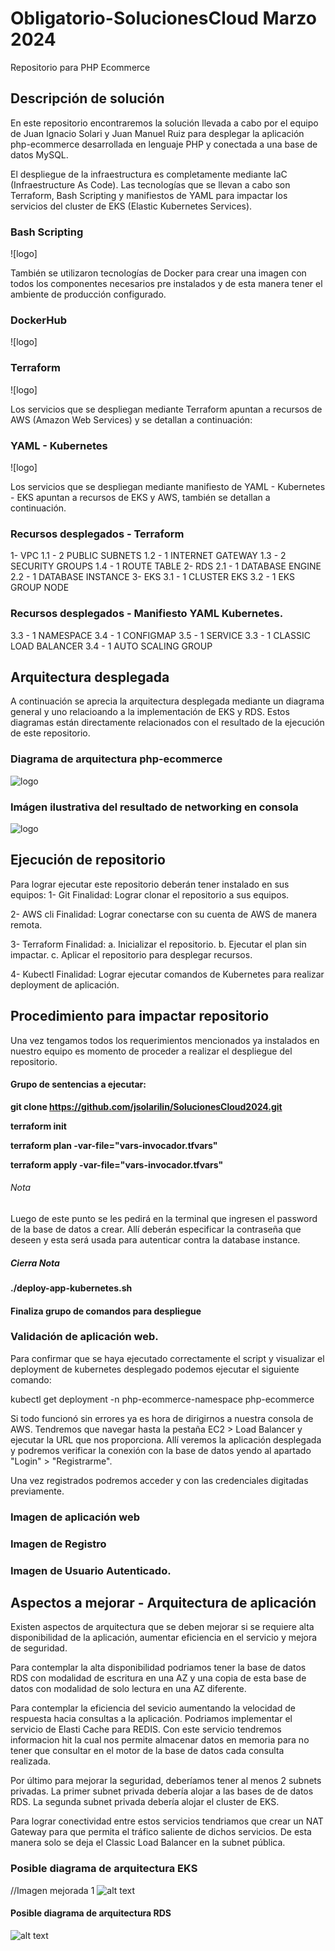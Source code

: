 # Obligatorio-SolucionesCloud Marzo 2024
Repositorio para PHP Ecommerce

## Descripción de solución

En este repositorio encontraremos la solución llevada a cabo por el equipo de Juan Ignacio Solari y Juan Manuel Ruiz para desplegar la aplicación php-ecommerce desarrollada en lenguaje PHP y conectada a una base de datos MySQL.

El despliegue de la infraestructura es completamente mediante IaC (Infraestructure As Code).
Las tecnologías que se llevan a cabo son Terraform, Bash Scripting y manifiestos de YAML para impactar los servicios del cluster de EKS (Elastic Kubernetes Services).

### Bash Scripting
![logo]




También se utilizaron tecnologías de Docker para crear una imagen con todos los componentes necesarios pre instalados y de esta manera tener el ambiente de producción configurado.

### DockerHub
![logo]

### Terraform
![logo]

Los servicios que se despliegan mediante Terraform apuntan a recursos de AWS (Amazon Web Services) y se detallan a continuación:


### YAML - Kubernetes
![logo]

Los servicios que se despliegan mediante manifiesto de YAML - Kubernetes - EKS apuntan a recursos de EKS y AWS, también se detallan a continuación.

### Recursos desplegados - Terraform

1- VPC
  1.1 - 2 PUBLIC SUBNETS
  1.2 - 1 INTERNET GATEWAY
  1.3 - 2 SECURITY GROUPS
  1.4 - 1 ROUTE TABLE
2- RDS
  2.1 - 1 DATABASE ENGINE
  2.2 - 1 DATABASE INSTANCE
3- EKS
  3.1 - 1 CLUSTER EKS
  3.2 - 1 EKS GROUP NODE

### Recursos desplegados - Manifiesto YAML Kubernetes.

  3.3 - 1 NAMESPACE
  3.4 - 1 CONFIGMAP
  3.5 - 1 SERVICE
  3.3 - 1 CLASSIC LOAD BALANCER
  3.4 - 1 AUTO SCALING GROUP

## Arquitectura desplegada

A continuación se aprecia la arquitectura desplegada mediante un diagrama general y uno relacioando a la implementación de EKS y RDS.
Estos diagramas están directamente relacionados con el resultado de la ejecución de este repositorio.

### Diagrama de arquitectura php-ecommerce

![logo](https://github.com/jsolarilin/SolucionesCloud2024/blob/main/ImagesReadme/DiagramaSolucionObligatorioEKSRDSCLB.PNG)

### Imágen ilustrativa del resultado de networking en consola

![logo](https://github.com/jsolarilin/SolucionesCloud2024/blob/main/ImagesReadme/MapaDeRecursosVPC.PNG)


## Ejecución de repositorio

Para lograr ejecutar este repositorio deberán tener instalado en sus equipos:
1- Git 
Finalidad: Lograr clonar el repositorio a sus equipos.

2- AWS cli
Finalidad: Lograr conectarse con su cuenta de AWS de manera remota.

3- Terraform
Finalidad:
  a. Inicializar el repositorio.
  b. Ejecutar el plan sin impactar.
  c. Aplicar el repositorio para desplegar recursos.

4- Kubectl
Finalidad: Lograr ejecutar comandos de Kubernetes para realizar deployment de aplicación.

## Procedimiento para impactar repositorio

Una vez tengamos todos los requerimientos mencionados ya instalados en nuestro equipo es momento de proceder a realizar el despliegue del repositorio.

#### Grupo de sentencias a ejecutar:

**git clone https://github.com/jsolarilin/SolucionesCloud2024.git**

**terraform init**

**terraform plan -var-file="vars-invocador.tfvars"**

**terraform apply -var-file="vars-invocador.tfvars"**

###### Nota

Luego de este punto se les pedirá en la terminal que ingresen el password de la base de datos a crear.
Allí deberán especificar la contraseña que deseen y esta será usada para autenticar contra la database instance.

##### Cierra Nota

**./deploy-app-kubernetes.sh**

#### Finaliza grupo de comandos para despliegue

### Validación de aplicación web.

Para confirmar que se haya ejecutado correctamente el script y visualizar el deployment de kubernetes desplegado podemos ejecutar el siguiente comando:

kubectl get deployment -n php-ecommerce-namespace php-ecommerce

Si todo funcionó sin errores ya es hora de dirigirnos a nuestra consola de AWS.
Tendremos que navegar hasta la pestaña EC2 > Load Balancer y ejecutar la URL que nos proporciona.
Allí veremos la aplicación desplegada y podremos verificar la conexión con la base de datos yendo al apartado "Login" > "Registrarme".

Una vez registrados podremos acceder y con las credenciales digitadas previamente.

### Imagen de aplicación web

### Imagen de Registro

### Imagen de Usuario Autenticado.

## Aspectos a mejorar - Arquitectura de aplicación

Existen aspectos de arquitectura que se deben mejorar si se requiere alta disponibilidad de la aplicación, aumentar eficiencia en el servicio y mejora de seguridad.

Para contemplar la alta disponibilidad podriamos tener la base de datos RDS con modalidad de escritura en una AZ y una copia de esta base de datos con modalidad de solo lectura en una AZ diferente.

Para contemplar la eficiencia del sevicio aumentando la velocidad de respuesta hacia consultas a la aplicación. 
Podriamos implementar el servicio de Elasti Cache para REDIS.
Con este servicio tendremos informacion hit la cual nos permite almacenar datos en memoria para no tener que consultar en el motor de la base de datos cada consulta realizada.

Por último para mejorar la seguridad, deberíamos tener al menos 2 subnets privadas.
La primer subnet privada debería alojar a las bases de de datos RDS.
La segunda subnet privada debería alojar el cluster de EKS.

Para lograr conectividad entre estos servicios tendriamos que crear un NAT Gateway para que permita el tráfico saliente de dichos servicios.
De esta manera solo se deja el Classic Load Balancer en la subnet pública.

### Posible diagrama de arquitectura EKS

//Imagen mejorada 1
![alt text](image.png)

#### Posible diagrama de arquitectura RDS

![alt text](image-1.png)
